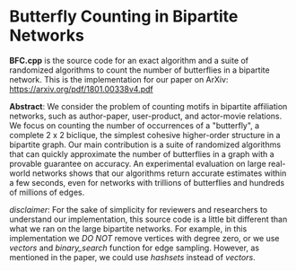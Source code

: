 # Butterfly Counting in Bipartite Networks

__BFC.cpp__ is the source code for an exact algorithm and a suite of randomized algorithms to count the number of butterflies in a bipartite network. This is the implementation for our paper on ArXiv: https://arxiv.org/pdf/1801.00338v4.pdf

__Abstract__: 	We consider the problem of counting motifs in bipartite affiliation networks, such as author-paper, user-product, and actor-movie relations. We focus on counting the number of occurrences of a "butterfly", a complete 2 x 2 biclique, the simplest cohesive higher-order structure in a bipartite graph. Our main contribution is a suite of randomized algorithms that can quickly approximate the number of butterflies in a graph with a provable guarantee on accuracy. An experimental evaluation on large real-world networks shows that our algorithms return accurate estimates within a few seconds, even for networks with trillions of butterflies and hundreds of millions of edges.

_disclaimer_: For the sake of simplicity for reviewers and researchers to understand our implementation, this source code is a little bit different than what we ran on the large bipartite networks. For example, in this implementation we _DO NOT_ remove vertices with degree zero, or we use _vectors_ and _binary_search_ function for edge sampling. However, as mentioned in the paper, we could use _hashsets_ instead of _vectors_.  
